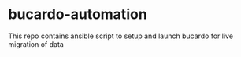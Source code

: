 # bucardo-automation
This repo contains ansible script to setup and launch bucardo for live migration of data
